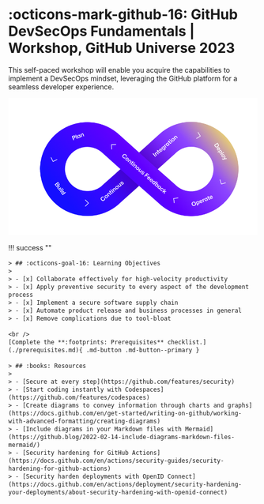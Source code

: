 <!-- markdownlint-disable MD033 -->

# :octicons-mark-github-16: GitHub DevSecOps Fundamentals | Workshop, GitHub Universe 2023

This self-paced workshop will enable you acquire the capabilities to implement a DevSecOps mindset, leveraging the GitHub platform for a seamless developer experience.

![end-to-end](assets/img/e2e-github.png)

!!! success ""

    > ## :octicons-goal-16: Learning Objectives
    >
    > - [x] Collaborate effectively for high-velocity productivity
    > - [x] Apply preventive security to every aspect of the development process
    > - [x] Implement a secure software supply chain
    > - [x] Automate product release and business processes in general
    > - [x] Remove complications due to tool-bloat

    <br />
    [Complete the **:footprints: Prerequisites** checklist.](./prerequisites.md){ .md-button .md-button--primary }

    > ## :books: Resources
    > 
    > - [Secure at every step](https://github.com/features/security)
    > - [Start coding instantly with Codespaces](https://github.com/features/codespaces)
    > - [Create diagrams to convey information through charts and graphs](https://docs.github.com/en/get-started/writing-on-github/working-with-advanced-formatting/creating-diagrams)
    > - [Include diagrams in your Markdown files with Mermaid](https://github.blog/2022-02-14-include-diagrams-markdown-files-mermaid/)
    > - [Security hardening for GitHub Actions](https://docs.github.com/en/actions/security-guides/security-hardening-for-github-actions)
    > - [Security harden deployments with OpenID Connect](https://docs.github.com/en/actions/deployment/security-hardening-your-deployments/about-security-hardening-with-openid-connect)
